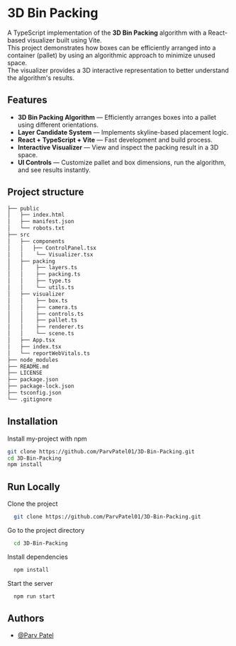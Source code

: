 
# 3D Bin Packing


A TypeScript implementation of the **3D Bin Packing** algorithm with a React-based visualizer built using Vite.  
This project demonstrates how boxes can be efficiently arranged into a container (pallet) by using an algorithmic approach to minimize unused space.  
The visualizer provides a 3D interactive representation to better understand the algorithm's results.


## Features

- **3D Bin Packing Algorithm** — Efficiently arranges boxes into a pallet using different orientations.
- **Layer Candidate System** — Implements skyline-based placement logic.
- **React + TypeScript + Vite** — Fast development and build process.
- **Interactive Visualizer** — View and inspect the packing result in a 3D space.
- **UI Controls** — Customize pallet and box dimensions, run the algorithm, and see results instantly.



## Project structure

```bash
├── public
│   ├── index.html
│   ├── manifest.json
│   └── robots.txt
├── src
│   ├── components
│   │   ├── ControlPanel.tsx
│   │    └── Visualizer.tsx
│   ├── packing
│   │    ├── layers.ts
│   │    ├── packing.ts
│   │    ├── type.ts
│   │    └── utils.ts
│   ├── visualizer
│   │    ├── box.ts
│   │    ├── camera.ts
│   │    ├── controls.ts
│   │    ├── pallet.ts
│   │    ├── renderer.ts
│   │    └── scene.ts
│   ├── App.tsx
│   ├── index.tsx
│   └── reportWebVitals.ts
├── node_modules
├── README.md
├── LICENSE
├── package.json
├── package-lock.json
├── tsconfig.json
└── .gitignore
```
## Installation

Install my-project with npm

```bash
git clone https://github.com/ParvPatel01/3D-Bin-Packing.git
cd 3D-Bin-Packing
npm install
```
## Run Locally

Clone the project

```bash
  git clone https://github.com/ParvPatel01/3D-Bin-Packing.git
```

Go to the project directory

```bash
  cd 3D-Bin-Packing
```

Install dependencies

```bash
  npm install
```

Start the server

```bash
  npm run start
```


## Authors

- [@Parv Patel](https://github.com/ParvPatel01)


